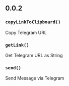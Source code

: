 ## 0.0.2
### `copyLinkToClipboard()`
Copy Telegram URL 
### `getLink()`
Get Telegram URL as String 
### `send()`
Send Message via Telegram 
